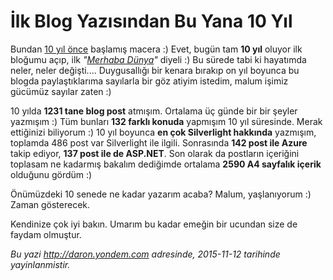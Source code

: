 # İlk Blog Yazısından Bu Yana 10 Yıl
Bundan [10 yıl önce](http://daron.yondem.com/software/post/be1d28be-75f3-4c8a-bdba-20f7ff2752b0) başlamış macera :) Evet, bugün tam **10 yıl** oluyor ilk bloğumu açıp, ilk *"[Merhaba Dünya](http://daron.yondem.com/software/post/be1d28be-75f3-4c8a-bdba-20f7ff2752b0)"* diyeli :) Bu sürede tabi ki hayatımda neler, neler değişti.... Duygusallığı bir kenara bırakıp on yıl boyunca bu blogda paylaştıklarıma sayılarla bir göz atiyim istedim, malum işimiz gücümüz sayılar zaten :) 

10 yılda **1231 tane blog post** atmışım. Ortalama üç günde bir bir şeyler yazmışım :) Tüm bunları **132 farklı konuda** yapmışım 10 yıl süresinde. Merak ettiğinizi biliyorum :) 10 yıl boyunca **en çok Silverlight hakkında** yazmışım, toplamda 486 post var Silverlight ile ilgili. Sonrasında **142 post ile Azure** takip ediyor, **137 post ile de ASP.NET**. Son olarak da postların içeriğini toplasam ne kadarmış bakalım dediğimde ortalama **2590 A4 sayfalık içerik** olduğunu gördüm :)

Önümüzdeki 10 senede ne kadar yazarım acaba? Malum, yaşlanıyorum :) Zaman gösterecek.

Kendinize çok iyi bakın. Umarım bu kadar emeğin bir ucundan size de faydam olmuştur.

*Bu yazi http://daron.yondem.com adresinde, 2015-11-12 tarihinde yayinlanmistir.*
